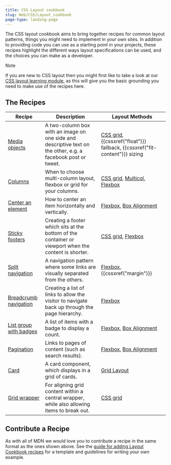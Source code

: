 ```yaml
---
title: CSS Layout cookbook
slug: Web/CSS/Layout_cookbook
page-type: landing-page
---
```




The CSS layout cookbook aims to bring together recipes for common layout patterns, things you might need to implement in your own sites. In addition to providing code you can use as a starting point in your projects, these recipes highlight the different ways layout specifications can be used, and the choices you can make as a developer.

> [!NOTE]
> If you are new to CSS layout then you might first like to take a look at our [CSS layout learning module](/Learn/CSS/CSS_layout), as this will give you the basic grounding you need to make use of the recipes here.

## The Recipes

| Recipe                                                                               | Description                                                                                                  | Layout Methods                                                                                                                                               |
| ------------------------------------------------------------------------------------ | ------------------------------------------------------------------------------------------------------------ | ------------------------------------------------------------------------------------------------------------------------------------------------------------ |
| [Media objects](/Web/CSS/Layout_cookbook/Media_objects)                   | A two-column box with an image on one side and descriptive text on the other, e.g. a facebook post or tweet. | [CSS grid](/Web/CSS/CSS_grid_layout), {{cssxref("float")}} fallback, {{cssxref("fit-content")}} sizing                                            |
| [Columns](/Web/CSS/Layout_cookbook/Column_layouts)                        | When to choose multi-column layout, flexbox or grid for your columns.                                        | [CSS grid](/Web/CSS/CSS_grid_layout), [Multicol](/Web/CSS/CSS_multicol_layout), [Flexbox](/Web/CSS/CSS_flexible_box_layout) |
| [Center an element](/Web/CSS/Layout_cookbook/Center_an_element)           | How to center an item horizontally and vertically.                                                           | [Flexbox](/Web/CSS/CSS_flexible_box_layout), [Box Alignment](/Web/CSS/CSS_box_alignment)                                               |
| [Sticky footers](/Web/CSS/Layout_cookbook/Sticky_footers)                 | Creating a footer which sits at the bottom of the container or viewport when the content is shorter.         | [CSS grid](/Web/CSS/CSS_grid_layout), [Flexbox](/Web/CSS/CSS_flexible_box_layout)                                                      |
| [Split navigation](/Web/CSS/Layout_cookbook/Split_Navigation)             | A navigation pattern where some links are visually separated from the others.                                | [Flexbox](/Web/CSS/CSS_flexible_box_layout), {{cssxref("margin")}}                                                                                |
| [Breadcrumb navigation](/Web/CSS/Layout_cookbook/Breadcrumb_Navigation)   | Creating a list of links to allow the visitor to navigate back up through the page hierarchy.                | [Flexbox](/Web/CSS/CSS_flexible_box_layout)                                                                                                       |
| [List group with badges](/Web/CSS/Layout_cookbook/List_group_with_badges) | A list of items with a badge to display a count.                                                             | [Flexbox](/Web/CSS/CSS_flexible_box_layout), [Box Alignment](/Web/CSS/CSS_box_alignment)                                               |
| [Pagination](/Web/CSS/Layout_cookbook/Pagination)                         | Links to pages of content (such as search results).                                                          | [Flexbox](/Web/CSS/CSS_flexible_box_layout), [Box Alignment](/Web/CSS/CSS_box_alignment)                                               |
| [Card](/Web/CSS/Layout_cookbook/Card)                                     | A card component, which displays in a grid of cards.                                                         | [Grid Layout](/Web/CSS/CSS_grid_layout)                                                                                                           |
| [Grid wrapper](/Web/CSS/Layout_cookbook/Grid_wrapper)                     | For aligning grid content within a central wrapper, while also allowing items to break out.                  | [CSS grid](/Web/CSS/CSS_grid_layout)                                                                                                              |

## Contribute a Recipe

As with all of MDN we would love you to contribute a recipe in the same format as the ones shown above. See the [guide for adding Layout Cookbook recipes](/Web/CSS/Layout_cookbook/Contribute_a_recipe) for a template and guidelines for writing your own example.
